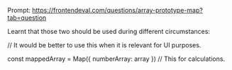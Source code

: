 Prompt: https://frontendeval.com/questions/array-prototype-map?tab=question

Learnt that those two should be used during different circumstances:

<Map numberArray={array} /> // It would be better to use this when it is relevant for UI purposes.

const mappedArray = Map({ numberArray: array }) // This for calculations.

